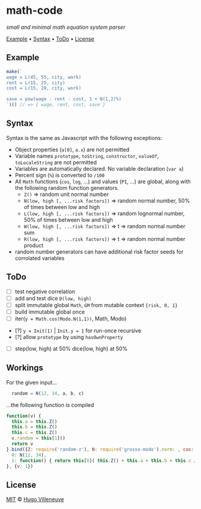 <!-- markdownlint-disable MD036 MD041 -->

# math-code

*small and minimal math equation system parser*

[Example](#example) • [Syntax](#syntax) • [ToDo](#todo) • [License](#license)

## Example

```javascript
make(`
wage = L(45, 55, city, work)
rent = L(15, 25, city)
cost = L(15, 20, city, work)

save = pow(wage - rent - cost, 1 + N(1,2)%)
`)() // => { wage, rent, cost, save }
```

## Syntax

Syntax is the same as Javascript with the following exceptions:

* Object properties (`a[0]`, `a.x`) are not permitted
* Variable names `prototype`, `toString`, `constructor`, `valueOf`, `toLocaleString` are not permitted
* Variables are automatically declared. No variable declaration (`var a`)
* Percent sign (`%`) is converted to `/100`
* All `Math` functions (`cos`, `log`, ...) and values (`PI`, ...) are global, along with the following random function generators.
  * `Z()` => random unit normal number
  * `N(low, high [, ...risk factors])` => random normal number, 50% of times between low and high
  * `L(low, high [, ...risk factors])` => random lognormal number, 50% of times between low and high
  * `W(low, high [, ...risk factors])` => t => random normal number sum
  * `R(low, high [, ...risk factors])` => t => random normal number product
* random number generators can have additional risk factor seeds for corrolated variables

## ToDo

* [ ] test negative correlation
* [ ] add and test dice `D(low, high)`
* [ ] split immutable global `Math`, `GM` from mutable context `{risk, 0, 1}`
* [ ] build immutable global once
* [ ] iter(`y = Math.cos(Modo.N(1,1))`, Math, Modo)
* [?] `y = Init(1)` | `Init.y = 1` for run-once recursive
* [?] allow `prototype` by using `hasOwnProperty`
* [ ] step(low, high) at 50% dice(low, high) at 50%

## Workings

For the given input...

```javascript
  random = N(12, 34, a, b, c)
```

...the following function is compiled

```javascript
function(v) {
  this.a = this.Z()
  this.b = this.Z()
  this.c = this.Z()
  v.random = this[1]()
  return v
}.bind({Z: require('random-z'), N: require('grosso-modo').norm: , cos: Math.cos, //...and more
  0: N(12, 34),
  1: function() { return this[0]( this.Z() + this.a + this.b + this.c / 4 ) }
}, {v: 1})
```

## License

[MIT](http://www.opensource.org/licenses/MIT) © [Hugo Villeneuve](https://github.com/hville)
